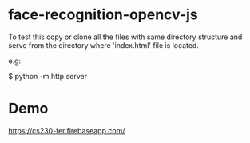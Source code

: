 # face-recognition-opencv-js


To test this copy or clone all the files with same directory structure and serve from the directory where 'index.html' file is located.

e.g:

$ python -m http.server
# Demo 
https://cs230-fer.firebaseapp.com/
